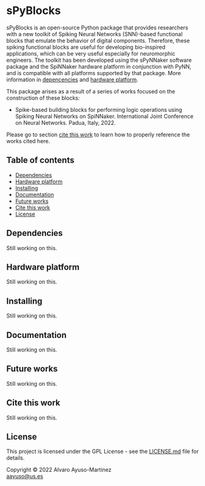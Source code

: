 # sPyBlocks

sPyBlocks is an open-source Python package that provides researchers with a new toolkit of Spiking Neural Networks (SNN)-based functional blocks that emulate the behavior of digital components. Therefore, these spiking functional blocks are useful for developing bio-inspired applications, which can be very useful especially for neuromorphic engineers. The toolkit has been developed using the sPyNNaker software package and the SpiNNaker hardware platform in conjunction with PyNN, and is compatible with all platforms supported by that package. More information in [depencencies](#dependencies) and [hardware platform](#hardware-platform).

This package arises as a result of a series of works focused on the construction of these blocks:

- Spike-based building blocks for performing logic operations using Spiking Neural Networks on SpiNNaker. International Joint Conference on Neural Networks. Padua, Italy, 2022.

Please go to section [cite this work](#cite-this-work) to learn how to properly reference the works cited here.

## Table of contents

- [Dependencies](#dependencies)
- [Hardware platform](#hardware-platform)
- [Installing](#installing)
- [Documentation](#documentation)
- [Future works](#future-works)
- [Cite this work](#cite-this-work)
- [License](#license)

## Dependencies

Still working on this.

## Hardware platform

Still working on this.

## Installing

Still working on this.

## Documentation

Still working on this.

## Future works

Still working on this.

## Cite this work

Still working on this.

## License

<p align="justify">
This project is licensed under the GPL License - see the <a href="https://github.com/alvayus/Neural-Logic-Gates/blob/main/LICENSE">LICENSE.md</a> file for details.
</p>

<p align="justify">
Copyright © 2022 Alvaro Ayuso-Martinez<br>  
<a href="mailto:aayuso@us.es">aayuso@us.es</a>
</p>
